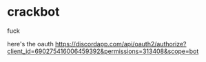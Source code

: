 # crackbot
fuck


here's the oauth https://discordapp.com/api/oauth2/authorize?client_id=690275416006459392&permissions=313408&scope=bot
